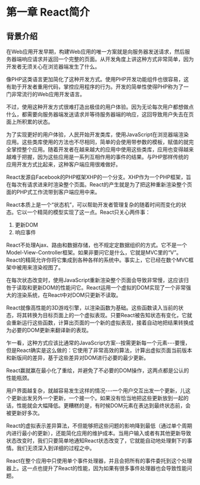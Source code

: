 # 第一章 React简介

## 背景介绍
在Web应用开发早期，构建Web应用的唯一方案就是向服务器发送请求，然后服务器端响应请求并返回一个完整的页面。从开发角度上讲这种方式非常简单，因为开发者无须关心在浏览器端发生了什么。

像PHP这类语言更加简化了这种开发方式。使用PHP开发功能组件也很容易，这有助于开发者重用代码，掌控应用程序的行为。开发的简单性使得PHP称为了一门非常流行的Web应用开发语言。

不过，使用这种开发方式很难打造出极佳的用户体验。因为无论每次用户都想做点什么，都需要向服务器端发送请求并等待服务器端的响应，这回导致用户失去在页面上所积累的状态。

为了实现更好的用户体验，人民开始开发类库，使用JavaScript在浏览器端渲染应用。这些类库使用的方法也不尽相同，简单的会使用带参数的模板，赋值的就完全掌控整个应用。随着开发者在越来越大的应用中使用这些类库，应用也变得越来越难于把握，因为这些应用是一系列互相作用的事件的结果。与PHP那样传统的应用开发方式比起来，这种客户端应用很难做好。

React发源自Facebook的PHP框架XHP的一个分支。XHP作为一个PHP框架，旨在每次有请求进来时渲染整个页面。React的产生就是为了把这种重新渲染整个页面的PHP式工作流带到客户端应用中来。

React本质上是一个“状态机”，可以帮助开发者管理复杂的随着时间而变化的状态。它以一个精简的模型实现了这一点。React只关心两件事：
 1. 更新DOM
 2. 响应事件

React不处理Ajax、路由和数据存储，也不规定定数据组织的方式。它不是一个Model-View-Controller框架。如果非要问它是什么，它就是MVC里的“V”。React的精简允许你将它集成到各种各样的系统中。事实上，它已经在数个MVC框架中被用来渲染视图了。

在每次状态改变时，使用JavaScript重新渲染整个页面会导致非常慢，这应该归咎于读取和更新DOM的性能问它。React运用一个虚拟的DOM实现了一个非常强大的渲染系统，在React中对DOM只更新不读取。

React就像高性能的3D游戏引擎，以渲染函数为基础。这些函数读入当前的状态，将其转换为目标页面上的一个虚拟表现。只要React被告知状态有变化，它就会重新运行这些函数，计算出页面的一个新的虚拟表现，接着自动地把结果转换成为必要的DOM更新来翻译新的表现。

乍一看，这种方式应该比通常的JavaScript方案--按需更新每一个元素---要慢，但是React确实是这么做的：它使用了非常高效的算法，计算出虚拟页面当前版本和新版间的差异，基于这些差异对DOM进行必要的最少更新。

React赢就赢在最小化了重绘，并避免了不必要的DOM操作，这两点都是公认的性能瓶颈。

用户界面越复杂，就越容易发生这样的情况---一个用户交互出发一个更新，儿这个更新出发另外一个更新，一个接一个。如果没有恰当地把这些更新放到一起的话，性能就会大幅降低。更糟糕的是，有时候DOM元素在表达到最终状态前，会被更新好多次。

React的虚拟表示差异算法，不但能够把这些问题的影响降到最低（通过单个周期内进行最小的更新），还能简化应用的维护成本。当用户输入或者有其他更新导致状态改变时，我们只要简单地通知React状态改变了，它就能自动地处理剩下的事情。我们无须深入到详细的过程之中。

React在整个应用中只使用单个事件处理器，并且会把所有的事件委托到这个处理器上。这一点也提升了React的性能，因为如果有很多事件处理器也会导致性能问题。

